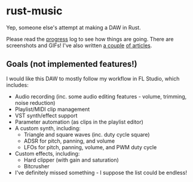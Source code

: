 # rust-music

Yep, someone else's attempt at making a DAW in Rust.

Please read the [progress] log to see how things are going. There are
screenshots and GIFs! I've also written [a couple] [of articles].

## Goals (not implemented features!)

I would like this DAW to mostly follow my workflow in FL Studio, which includes:

* Audio recording (inc. some audio editing features - volume, trimming, noise
  reduction)
* Playlist/MIDI clip management
* VST synth/effect support
* Parameter automation (as clips in the playlist editor)
* A custom synth, including:
  * Triangle and square waves (inc. duty cycle square)
  * ADSR for pitch, panning, and volume
  * LFOs for pitch, panning, volume, and PWM duty cycle
* Custom effects, including:
  * Hard clipper (with gain and saturation)
  * Bitcrusher
* I've definitely missed something - I suppose the list could be endless!

[progress]: ./progress/README.md
[a couple]: https://www.tomgardiner.me/2023/02/im-attempting-to-create-a-daw-in-rust.html
[of articles]: https://www.tomgardiner.me/2023/02/sharing-state-between-threads-to-create-an-audio-engine.html

